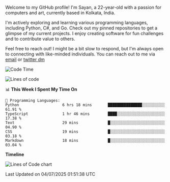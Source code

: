 Welcome to my GitHub profile! I'm Sayan, a 22-year-old with a passion for computers and art, currently based in Kolkata, India.

I'm actively exploring and learning various programming languages, including Python, C#, and Go. Check out my pinned repositories to get a glimpse of my current projects. I enjoy creating software for fun challenges and to contribute value to others.

Feel free to reach out! I might be a bit slow to respond, but I'm always open to connecting with like-minded individuals. You can reach out to me via [email](mailto:me@sayanbiswas.in) or [twitter dm](https://twitter.com/TheDankDel)

<!--START_SECTION:waka-->
![Code Time](http://img.shields.io/badge/Code%20Time-2%2C281%20hrs%207%20mins-blue)

![Lines of code](https://img.shields.io/badge/From%20Hello%20World%20I%27ve%20Written-11.7%20million%20lines%20of%20code-blue)

📊 **This Week I Spent My Time On** 

```text
💬 Programming Languages: 
Python                   6 hrs 18 mins       ███████████████░░░░░░░░░░   61.91 % 
TypeScript               1 hr 46 mins        ████░░░░░░░░░░░░░░░░░░░░░   17.38 % 
Text                     29 mins             █░░░░░░░░░░░░░░░░░░░░░░░░   04.90 % 
CSS                      19 mins             █░░░░░░░░░░░░░░░░░░░░░░░░   03.18 % 
Markdown                 18 mins             █░░░░░░░░░░░░░░░░░░░░░░░░   03.04 % 
```

**Timeline**

![Lines of Code chart](https://raw.githubusercontent.com/Dank-del/Dank-del/main/assets/bar_graph.png)


 Last Updated on 04/07/2025 01:51:38 UTC
<!--END_SECTION:waka-->
